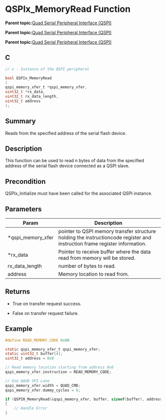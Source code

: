 # QSPIx\_MemoryRead Function

**Parent topic:**[Quad Serial Peripheral Interface \(QSPI\)](GUID-AA725558-EF5D-4D83-9378-06E61B172173.md)

**Parent topic:**[Quad Serial Peripheral Interface \(QSPI\)](GUID-83EB94B5-4BF1-4820-A486-C5B9D1099320.md)

**Parent topic:**[Quad Serial Peripheral Interface \(QSPI\)](GUID-56797157-F046-4DD8-9A9F-CFC59C3A989A.md)

## C

```c
// x - Instance of the QSPI peripheral

bool QSPIx_MemoryRead
(
qspi_memory_xfer_t *qspi_memory_xfer,
uint32_t *rx_data,
uint32_t rx_data_length,
uint32_t address
);
```

## Summary

Reads from the specified address of the serial flash device.

## Description

This function can be used to read n bytes of data from the specified address of the serial flash device connected as a QSPI slave.

## Precondition

QSPIx\_Initialize must have been called for the associated QSPI instance.

## Parameters

|Param|Description|
|-----|-----------|
|\*qspi\_memory\_xfer|pointer to QSPI memory transfer structure holding the instructioncode register and instruction frame register information.|
|\*rx\_data|Pointer to receive buffer where the data read from memory will be stored.|
|rx\_data\_length|number of bytes to read.|
|address|Memory location to read from.|

## Returns

-   True on transfer request success.

-   False on transfer request failure.


## Example

```c
#define READ_MEMORY_CODE 0x0B

static qspi_memory_xfer_t qspi_memory_xfer;
static uint32_t buffer[4];
uint32_t address = 0x0

// Read memory location starting from address 0x0
qspi_memory_xfer.instruction = READ_MEMORY_CODE;

// Use QAUD SPI Lane
qspi_memory_xfer.width = QUAD_CMD;
qspi_memory_xfer.dummy_cycles = 6;

if (QSPI0_MemoryRead(&qspi_memory_xfer, buffer, sizeof(buffer), address) == false)
{
    // Handle Error
}

```

